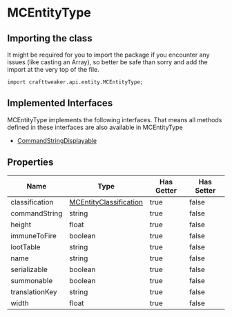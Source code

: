 # MCEntityType

## Importing the class

It might be required for you to import the package if you encounter any issues (like casting an Array), so better be safe than sorry and add the import at the very top of the file.
```zenscript
import crafttweaker.api.entity.MCEntityType;
```


## Implemented Interfaces
MCEntityType implements the following interfaces. That means all methods defined in these interfaces are also available in MCEntityType

- [CommandStringDisplayable](/vanilla/api/brackets/CommandStringDisplayable)
## Properties

| Name | Type | Has Getter | Has Setter |
|------|------|------------|------------|
| classification | [MCEntityClassification](/vanilla/api/entity/MCEntityClassification) | true | false |
| commandString | string | true | false |
| height | float | true | false |
| immuneToFire | boolean | true | false |
| lootTable | string | true | false |
| name | string | true | false |
| serializable | boolean | true | false |
| summonable | boolean | true | false |
| translationKey | string | true | false |
| width | float | true | false |

